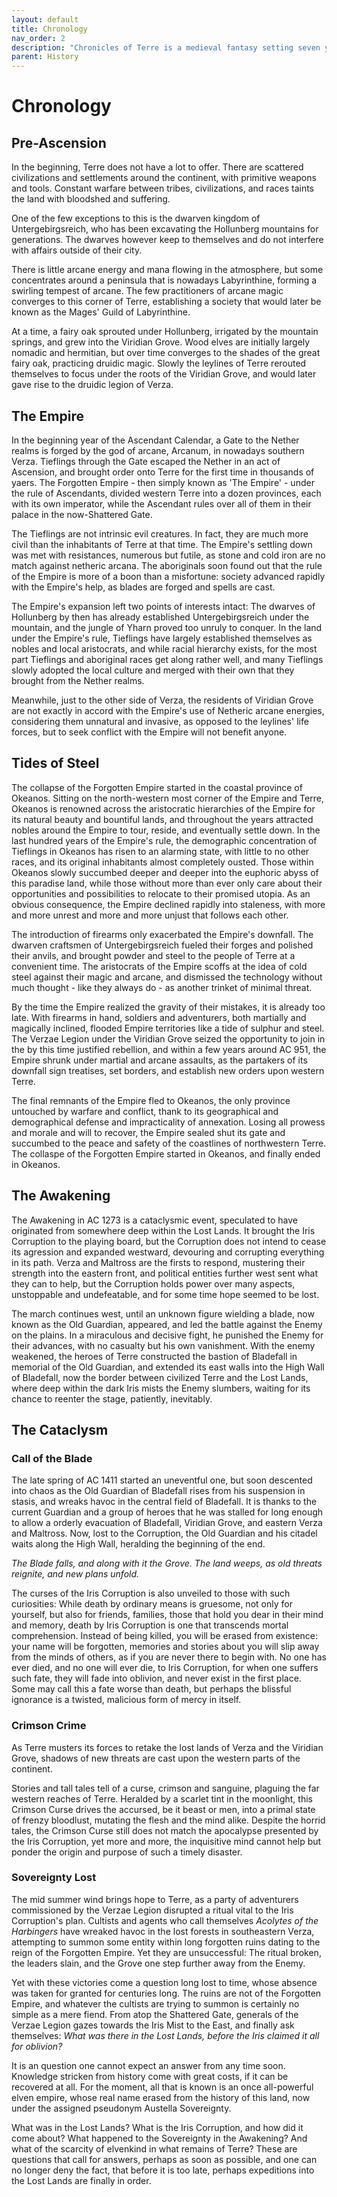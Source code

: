 ```yaml
---
layout: default
title: Chronology
nav_order: 2
description: "Chronicles of Terre is a medieval fantasy setting seven years in the writing, currently for dungeons & dragons 5th edition."
parent: History
---
```


# Chronology

## Pre-Ascension

In the beginning, Terre does not have a lot to offer. There are scattered civilizations and settlements around the continent, with primitive weapons and tools. Constant warfare between tribes, civilizations, and races taints the land with bloodshed and suffering. 

One of the few exceptions to this is the dwarven kingdom of Untergebirgsreich, who has been excavating the Hollunberg mountains for generations. The dwarves however keep to themselves and do not interfere with affairs outside of their city.

There is little arcane energy and mana flowing in the atmosphere, but some concentrates around a peninsula that is nowadays Labyrinthine, forming a swirling tempest of arcane. The few practitioners of arcane magic converges to this corner of Terre, establishing a society that would later be known as the Mages' Guild of Labyrinthine.

At a time, a fairy oak sprouted under Hollunberg, irrigated by the mountain springs, and grew into the Viridian Grove. Wood elves are initially largely nomadic and hermitian, but over time converges to the shades of the great fairy oak, practicing druidic magic. Slowly the leylines of Terre rerouted themselves to focus under the roots of the Viridian Grove, and would later gave rise to the druidic legion of Verza.

## The Empire

In the beginning year of the Ascendant Calendar, a Gate to the Nether realms is forged by the god of arcane, Arcanum, in nowadays southern Verza. Tieflings through the Gate escaped the Nether in an act of Ascension, and brought order onto Terre for the first time in thousands of yaers. The Forgotten Empire - then simply known as 'The Empire' - under the rule of Ascendants, divided western Terre into a dozen provinces, each with its own imperator, while the Ascendant rules over all of them in their palace in the now-Shattered Gate.

The Tieflings are not intrinsic evil creatures. In fact, they are much more civil than the inhabitants of Terre at that time. The Empire's settling down was met with resistances, numerous but futile, as stone and cold iron are no match against netheric arcana. The aboriginals soon found out that the rule of the Empire is more of a boon than a misfortune: society advanced rapidly with the Empire's help, as blades are forged and spells are cast.

The Empire's expansion left two points of interests intact: The dwarves of Hollunberg by then has already established Untergebirgsreich under the mountain, and the jungle of Yharn proved too unruly to conquer. In the land under the Empire's rule, Tieflings have largely established themselves as nobles and local aristocrats, and while racial hierarchy exists, for the most part Tieflings and aboriginal races get along rather well, and many Tieflings slowly adopted the local culture and merged with their own that they brought from the Nether realms.

Meanwhile, just to the other side of Verza, the residents of Viridian Grove are not exactly in accord with the Empire's use of Netheric arcane energies, considering them unnatural and invasive, as opposed to the leylines' life forces, but to seek conflict with the Empire will not benefit anyone.

## Tides of Steel

The collapse of the Forgotten Empire started in the coastal province of Okeanos. Sitting on the north-western most corner of the Empire and Terre, Okeanos is renowned across the aristocratic hierarchies of the Empire for its natural beauty and bountiful lands, and throughout the years attracted nobles around the Empire to tour, reside, and eventually settle down. In the last hundred years of the Empire's rule, the demographic concentration of Tieflings in Okeanos has risen to an alarming state, with little to no other races, and its original inhabitants almost completely ousted. Those within Okeanos slowly succumbed deeper and deeper into the euphoric abyss of this paradise land, while those without more than ever only care about their opportunities and possibilities to relocate to their promised utopia. As an obvious consequence, the Empire declined rapidly into staleness, with more and more unrest and more and more unjust that follows each other.

The introduction of firearms only exacerbated the Empire's downfall. The dwarven craftsmen of Untergebirgsreich fueled their forges and polished their anvils, and brought powder and steel to the people of Terre at a convenient time. The aristocrats of the Empire scoffs at the idea of cold steel against their magic and arcane, and dismissed the technology without much thought - like they always do - as another trinket of minimal threat.

By the time the Empire realized the gravity of their mistakes, it is already too late. With firearms in hand, soldiers and adventurers, both martially and magically inclined, flooded Empire territories like a tide of sulphur and steel. The Verzae Legion under the Viridian Grove seized the opportunity to join in the by this time justified rebellion, and within a few years around AC 951, the Empire shrunk under martial and arcane assaults, as the partakers of its downfall sign treatises, set borders, and establish new orders upon western Terre. 

The final remnants of the Empire fled to Okeanos, the only province untouched by warfare and conflict, thank to its geographical and demographical defense and impracticality of annexation. Losing all prowess and morale and will to recover, the Empire sealed shut its gate and succumbed to the peace and safety of the coastlines of northwestern Terre. The collaspe of the Forgotten Empire started in Okeanos, and finally ended in Okeanos.

## The Awakening

The Awakening in AC 1273 is a cataclysmic event, speculated to have originated from somewhere deep within the Lost Lands. It brought the Iris Corruption to the playing board, but the Corruption does not intend to cease its agression and expanded westward, devouring and corrupting everything in its path. Verza and Maltross are the firsts to respond, mustering their strength into the eastern front, and political entities further west sent what they can to help, but the Corruption holds power over many aspects, unstoppable and undefeatable, and for some time hope seemed to be lost.

The march continues west, until an unknown figure wielding a blade, now known as the Old Guardian, appeared, and led the battle against the Enemy on the plains. In a miraculous and decisive fight, he punished the Enemy for their advances, with no casualty but his own vanishment. With the enemy weakened, the heroes of Terre constructed the bastion of Bladefall in memorial of the Old Guardian, and extended its east walls into the High Wall of Bladefall, now the border between civilized Terre and the Lost Lands, where deep within the dark Iris mists the Enemy slumbers, waiting for its chance to reenter the stage, patiently, inevitably.

## The Cataclysm

### Call of the Blade

The late spring of AC 1411 started an uneventful one, but soon descented into chaos as the Old Guardian of Bladefall rises from his suspension in stasis, and wreaks havoc in the central field of Bladefall. It is thanks to the current Guardian and a group of heroes that he was stalled for long enough to allow a orderly evacuation of Bladefall, Viridian Grove, and eastern Verza and Maltross. Now, lost to the Corruption, the Old Guardian and his citadel waits along the High Wall, heralding the beginning of the end.

*The Blade falls, and along with it the Grove. The land weeps, as old threats reignite, and new plans unfold.*

The curses of the Iris Corruption is also unveiled to those with such curiosities: While death by ordinary means is gruesome, not only for yourself, but also for friends, families, those that hold you dear in their mind and memory, death by Iris Corruption is one that transcends mortal comprehension. Instead of being killed, you will be erased from existence: your name will be forgotten, memories and stories about you will slip away from the minds of others, as if you are never there to begin with. No one has ever died, and no one will ever die, to Iris Corruption, for when one suffers such fate, they will fade into oblivion, and never exist in the first place. Some may call this a fate worse than death, but perhaps the blissful ignorance is a twisted, malicious form of mercy in itself.

### Crimson Crime

As Terre musters its forces to retake the lost lands of Verza and the Viridian Grove, shadows of new threats are cast upon the western parts of the continent. 

Stories and tall tales tell of a curse, crimson and sanguine, plaguing the far western reaches of Terre. Heralded by a scarlet tint in the moonlight, this Crimson Curse drives the accursed, be it beast or men, into a primal state of frenzy bloodlust, mutating the flesh and the mind alike. Despite the horrid tales, the Crimson Curse still does not match the apocalypse presented by the Iris Corruption, yet more and more, the inquisitive mind cannot help but ponder the origin and purpose of such a timely disaster.

### Sovereignty Lost

The mid summer wind brings hope to Terre, as a party of adventurers commissioned by the Verzae Legion disrupted a ritual vital to the Iris Corruption's plan. Cultists and agents who call themselves *Acolytes of the Harbingers* have wreaked havoc in the lost forests in southeastern Verza, attempting to summon some entity within long forgotten ruins dating to the reign of the Forgotten Empire. Yet they are unsuccessful: The ritual broken, the leaders slain, and the Grove one step further away from the Enemy.

Yet with these victories come a question long lost to time, whose absence was taken for granted for centuries long. The ruins are not of the Forgotten Empire, and whatever the cultists are trying to summon is certainly no simple as a mere fiend. From atop the Shattered Gate, generals of the Verzae Legion gazes towards the Iris Mist to the East, and finally ask themselves: *What was there in the Lost Lands, before the Iris claimed it all for oblivion?* 

It is an question one cannot expect an answer from any time soon. Knowledge stricken from history come with great costs, if it can be recovered at all. For the moment, all that is known is an once all-powerful elven empire, whose real name erased from the history of this land, now under the assigned pseudonym Austella Sovereignty. 

What was in the Lost Lands? What is the Iris Corruption, and how did it come about? What happened to the Sovereignty in the Awakening? And what of the scarcity of elvenkind in what remains of Terre? These are questions that call for answers, perhaps as soon as possible, and one can no longer deny the fact, that before it is too late, perhaps expeditions into the Lost Lands are finally in order.